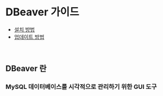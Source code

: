 # DBeaver 가이드
* [설치 방법](/mysql/tool/guides/install.md)
* [업데이트 방법](/mysql/tool/guides/update.md)

<br/>

## DBeaver 란
### MySQL 데이터베이스를 시각적으로 관리하기 위한 GUI 도구